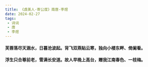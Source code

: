 ```yaml
---
title: 《虞美人·寄公度》南唐·李煜
date: 2024-02-27
tags:
 - 诗词
 - 唐
 - 李煜
---
```

#### 芙蓉落尽天涵水，日暮沧波起。背飞双燕贴云寒，独向小楼东畔、倚阑看。
#### 浮生只合尊前老，雪满长安道。故人早晚上高台，赠我江南春色、一枝梅。


